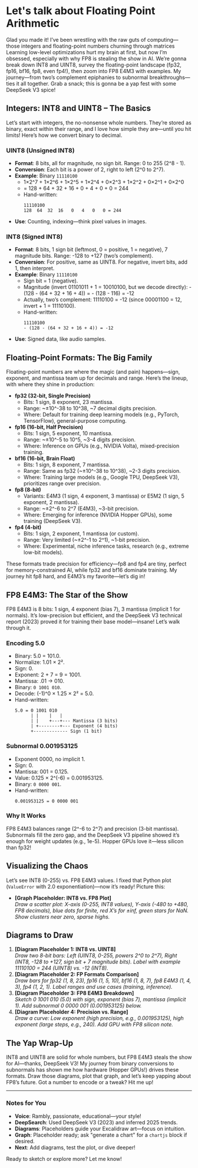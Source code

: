 # Let's talk about Floating Point Arithmetic

Glad you made it!
I’ve been wrestling with the raw guts of computing—those integers and floating-point numbers churning through matrices Learning low-level optimizations hurt my brain at first, but now I’m obsessed, especially with why FP8 is stealing the show in AI. We’re gonna break down INT8 and UINT8, survey the floating-point landscape (fp32, fp16, bf16, fp8, even fp4!), then zoom into FP8 E4M3 with examples. My journey—from two’s complement epiphanies to subnormal breakthroughs—ties it all together. Grab a snack; this is gonna be a yap fest with some DeepSeek V3 spice!

## Integers: INT8 and UINT8 – The Basics
Let’s start with integers, the no-nonsense whole numbers. They’re stored as binary, exact within their range, and I love how simple they are—until you hit limits! Here’s how we convert binary to decimal.

### UINT8 (Unsigned INT8)
- **Format**: 8 bits, all for magnitude, no sign bit. Range: 0 to 255 (2^8 - 1).
- **Conversion**: Each bit is a power of 2, right to left (2^0 to 2^7).
- **Example**: Binary `11110100`
  - 1×2^7 + 1×2^6 + 1×2^5 + 1×2^4 + 0×2^3 + 1×2^2 + 0×2^1 + 0×2^0
  - = 128 + 64 + 32 + 16 + 0 + 4 + 0 + 0 = 244
  - Hand-written:
    ```
    11110100
    128  64  32  16   0   4   0   0 = 244
    ```
- **Use**: Counting, indexing—think pixel values in images.

### INT8 (Signed INT8)
- **Format**: 8 bits, 1 sign bit (leftmost, 0 = positive, 1 = negative), 7 magnitude bits. Range: -128 to +127 (two’s complement).
- **Conversion**: For positive, same as UINT8. For negative, invert bits, add 1, then interpret.
- **Example**: Binary `11110100`
  - Sign bit = 1 (negative).
  - Magnitude (invert 01101011 + 1 = 10010100, but we decode directly): - (128 - (64 + 32 + 16 + 4)) = - (128 - 116) = -12
  - Actually, two’s complement: 11110100 = -12 (since 00001100 = 12, invert + 1 = 11110100).
  - Hand-written:
    ```
    11110100
    - (128 - (64 + 32 + 16 + 4)) = -12
    ```
- **Use**: Signed data, like audio samples.

## Floating-Point Formats: The Big Family
Floating-point numbers are where the magic (and pain) happens—sign, exponent, and mantissa team up for decimals and range. Here’s the lineup, with where they shine in production:

- **fp32 (32-bit, Single Precision)**  
  - Bits: 1 sign, 8 exponent, 23 mantissa.
  - Range: ~±10^-38 to 10^38, ~7 decimal digits precision.
  - Where: Default for training deep learning models (e.g., PyTorch, TensorFlow), general-purpose computing.
- **fp16 (16-bit, Half Precision)**  
  - Bits: 1 sign, 5 exponent, 10 mantissa.
  - Range: ~±10^-5 to 10^5, ~3-4 digits precision.
  - Where: Inference on GPUs (e.g., NVIDIA Volta), mixed-precision training.
- **bf16 (16-bit, Brain Float)**  
  - Bits: 1 sign, 8 exponent, 7 mantissa.
  - Range: Same as fp32 (~±10^-38 to 10^38), ~2-3 digits precision.
  - Where: Training large models (e.g., Google TPU, DeepSeek V3), prioritizes range over precision.
- **fp8 (8-bit)**  
  - Variants: E4M3 (1 sign, 4 exponent, 3 mantissa) or E5M2 (1 sign, 5 exponent, 2 mantissa).
  - Range: ~±2^-6 to 2^7 (E4M3), ~3-bit precision.
  - Where: Emerging for inference (NVIDIA Hopper GPUs), some training (DeepSeek V3).
- **fp4 (4-bit)**  
  - Bits: 1 sign, 2 exponent, 1 mantissa (or custom).
  - Range: Very limited (~±2^-1 to 2^1), ~1-bit precision.
  - Where: Experimental, niche inference tasks, research (e.g., extreme low-bit models).

These formats trade precision for efficiency—fp8 and fp4 are tiny, perfect for memory-constrained AI, while fp32 and bf16 dominate training. My journey hit fp8 hard, and E4M3’s my favorite—let’s dig in!

## FP8 E4M3: The Star of the Show
FP8 E4M3 is 8 bits: 1 sign, 4 exponent (bias 7), 3 mantissa (implicit 1 for normals). It’s low-precision but efficient, and the DeepSeek V3 technical report (2023) proved it for training their base model—insane! Let’s walk through it.

### Encoding 5.0
- Binary: 5.0 = 101.0.
- Normalize: 1.01 × 2².
- Sign: 0.
- Exponent: 2 + 7 = 9 = 1001.
- Mantissa: .01 → 010.
- Binary: `0 1001 010`.
- Decode: (-1)^0 × 1.25 × 2² = 5.0.
- Hand-written:
  ```
  5.0 = 0 1001 010
        | |    |   |
        | |    +---+--- Mantissa (3 bits)
        | +--------+--- Exponent (4 bits)
        +------------- Sign (1 bit)
  ```

### Subnormal 0.001953125
- Exponent 0000, no implicit 1.
- Sign: 0.
- Mantissa: 001 = 0.125.
- Value: 0.125 × 2^(-6) = 0.001953125.
- Binary: `0 0000 001`.
- Hand-written:
  ```
  0.001953125 = 0 0000 001
  ```

### Why It Works
FP8 E4M3 balances range (2^-6 to 2^7) and precision (3-bit mantissa). Subnormals fill the zero gap, and the DeepSeek V3 pipeline showed it’s enough for weight updates (e.g., 1e-5). Hopper GPUs love it—less silicon than fp32!

## Visualizing the Chaos
Let’s see INT8 (0-255) vs. FP8 E4M3 values. I fixed that Python plot (`ValueError` with 2.0 exponentiation)—now it’s ready! Picture this:
- **[Graph Placeholder: INT8 vs. FP8 Plot]**  
  *Draw a scatter plot: X-axis (0-255, INT8 values), Y-axis (-480 to +480, FP8 decimals), blue dots for finite, red X’s for ±inf, green stars for NaN. Show clusters near zero, sparse highs.*

## Diagrams to Draw
1. **[Diagram Placeholder 1: INT8 vs. UINT8]**  
   *Draw two 8-bit bars: Left (UINT8, 0-255, powers 2^0 to 2^7), Right (INT8, -128 to +127, sign bit + 7 magnitude bits). Label with example 11110100 = 244 (UINT8) vs. -12 (INT8).*
2. **[Diagram Placeholder 2: FP Formats Comparison]**  
   *Draw bars for fp32 (1, 8, 23), fp16 (1, 5, 10), bf16 (1, 8, 7), fp8 E4M3 (1, 4, 3), fp4 (1, 2, 1). Label ranges and use cases (training, inference).*
3. **[Diagram Placeholder 3: FP8 E4M3 Breakdown]**  
   *Sketch 0 1001 010 (5.0) with sign, exponent (bias 7), mantissa (implicit 1). Add subnormal 0 0000 001 (0.001953125) below.*
4. **[Diagram Placeholder 4: Precision vs. Range]**  
   *Draw a curve: Low exponent (high precision, e.g., 0.001953125), high exponent (large steps, e.g., 240). Add GPU with FP8 silicon note.*

## The Yap Wrap-Up
INT8 and UINT8 are solid for whole numbers, but FP8 E4M3 steals the show for AI—thanks, DeepSeek V3! My journey from binary conversions to subnormals has shown me how hardware (Hopper GPUs!) drives these formats. Draw those diagrams, plot that graph, and let’s keep yapping about FP8’s future. Got a number to encode or a tweak? Hit me up!

---

### Notes for You
- **Voice**: Rambly, passionate, educational—your style!
- **DeepSearch**: Used DeepSeek V3 (2023) and inferred 2025 trends.
- **Diagrams**: Placeholders guide your Excalidraw art—focus on intuition.
- **Graph**: Placeholder ready; ask "generate a chart" for a `chartjs` block if desired.
- **Next**: Add diagrams, test the plot, or dive deeper!

Ready to sketch or explore more? Let me know!